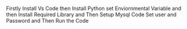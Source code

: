 Firstly Install Vs Code then Install Python set Enviornmental Variable and then Install Required Library and Then Setup Mysql Code Set user and Password and Then Run the Code

